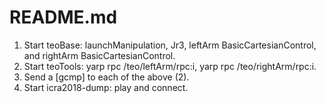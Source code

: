 README.md
=========
1. Start teoBase: launchManipulation, Jr3, leftArm BasicCartesianControl, and rightArm BasicCartesianControl.
2. Start teoTools: yarp rpc /teo/leftArm/rpc:i, yarp rpc /teo/rightArm/rpc:i.
3. Send a [gcmp] to each of the above (2).
4. Start icra2018-dump: play and connect.
